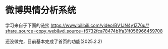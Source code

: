 # 微博舆情分析系统
学习来自于下面的链接
https://www.bilibili.com/video/BV1JN4y1Z76u/?share_source=copy_web&vd_source=f6732fca78474b1fa31f056966459708

还没做完，目前基本完成了首页的功能(2025.2.2)